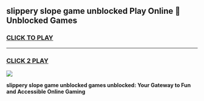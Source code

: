 
## slippery slope game unblocked Play Online 👋 Unblocked Games
<h3>
<a href="https://premium.freeplayer.one?title=slippery_slope_game_unblocked&ref=19F">CLICK TO PLAY</a></h3>
<hr>

<h3>
<a href="https://premium.freeplayer.one?title=slippery_slope_game_unblocked&ref=19F">CLICK 2 PLAY</a>
  
</h3>

<a href="https://premium.freeplayer.one?title=slippery_slope_game_unblocked&ref=19F"><img src="https://clearcache.store/games.png"></a>


**slippery slope game unblocked games unblocked: Your Gateway to Fun and Accessible Online Gaming**

